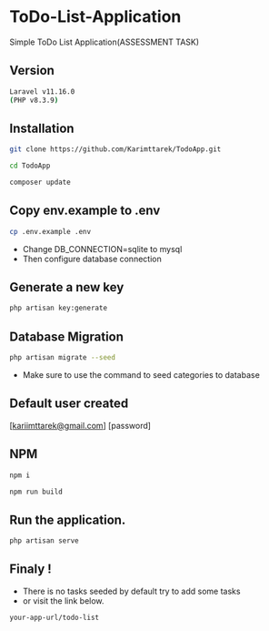 # ToDo-List-Application
Simple ToDo List Application(ASSESSMENT TASK)

## Version
```bash
Laravel v11.16.0 
(PHP v8.3.9)
```
## Installation
```bash
git clone https://github.com/Karimttarek/TodoApp.git
```
```bash
cd TodoApp
```
```bash
composer update
```

## Copy env.example to .env
```bash
cp .env.example .env
```
- Change DB_CONNECTION=sqlite to mysql
- Then configure database connection

## Generate a new key 
```bash
php artisan key:generate
```
## Database Migration 
```bash
php artisan migrate --seed
```
- Make sure to use the command to seed categories to database

## Default user created
[kariimttarek@gmail.com]
[password]

## NPM
```bash
npm i
```
```bash
npm run build
```

## Run the application.
```bash
php artisan serve
```

## Finaly !
- There is no tasks seeded by default try to add some tasks
- or visit the link below.
```bash
your-app-url/todo-list
```
